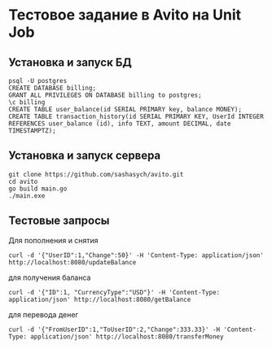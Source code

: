 # Тестовое задание в Avito на Unit Job
## Установка и запуск БД
```
psql -U postgres
CREATE DATABASE billing;
GRANT ALL PRIVILEGES ON DATABASE billing to postgres;
\c billing
CREATE TABLE user_balance(id SERIAL PRIMARY key, balance MONEY);
CREATE TABLE transaction_history(id SERIAL PRIMARY KEY, UserId INTEGER REFERENCES user_balance (id), info TEXT, amount DECIMAL, date TIMESTAMPTZ);
```
## Установка и запуск сервера
```
git clone https://github.com/sashasych/avito.git
cd avito
go build main.go
./main.exe
```
## Тестовые запросы
Для пополнения и снятия
```
curl -d '{"UserID":1,"Change":50}' -H 'Content-Type: application/json' http://localhost:8080/updateBalance
```
для получения баланса
```
curl -d '{"ID":1, "CurrencyType":"USD"}' -H 'Content-Type: application/json' http://localhost:8080/getBalance
```
для перевода денег
```
curl -d '{"FromUserID":1,"ToUserID":2,"Change":333.33}' -H 'Content-Type: application/json' http://localhost:8080/transferMoney
```
